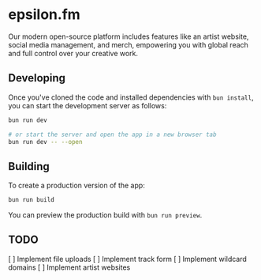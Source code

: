 # epsilon.fm

Our modern open-source platform includes features like an artist website, social media management, and merch, empowering you with global reach and full control over your creative work.

## Developing

Once you've cloned the code and installed dependencies with `bun install`, you can start the development server as follows:

```bash
bun run dev

# or start the server and open the app in a new browser tab
bun run dev -- --open
```

## Building

To create a production version of the app:

```bash
bun run build
```

You can preview the production build with `bun run preview`.

## TODO

[ ] Implement file uploads
[ ] Implement track form
[ ] Implement wildcard domains
[ ] Implement artist websites
